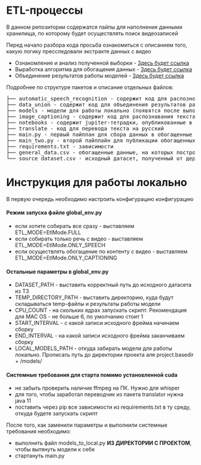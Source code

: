 # ETL-процессы
В данном репозитории содержатся пайпы для наполнения данными хранилища, по которому будет осуществлять поиск видеозаписей

Перед начало разбора кода просьба ознакомиться с описанием того, какую логику пресследовали экстракте данных с видео

- Ознакомление и анализ полученной выборки - [Здесь будет ссылка](#some-title-1)
- Выработка алгоритма для обогащения данных - [Здесь будет ссылка](#some-title-1)
- Объединение результатов работы моделей - [Здесь будет ссылка](#some-title-1)

Подробнее по структуре пакетов и описание отдельных файлов:

<pre>
├── automatic_speech_recognition - содержит код для распознования текста с видео
├── data_union - содержит код для объединения результатов работы модели
├── models - модели для работы локально (появятся после выполнения models_to_local.py)
├── image_captioning - содержит код для распознавания текста с видео
├── notebooks - содержит jupiter-тетрадки, опубликованные в Kaggle и описанные выше
├── translate - код для перевода текста на русский 
├── main.py - первый пайплан для сбора данных в обогащенные csv
├── main_two.py - второй пайплайн для публикации обогащенных данных с csv в хранилище
├── requirements.txt - зависимости
├── general_data.csv - обогащенные данные, на которых построен индекс
└── source_dataset.csv - исходный датасет, полученный от держателей кейса
</pre>


# Инструкция для работы локально
В первую очередь необходимо настроить конфигурацию конфигурацию

#### Режим запуска файле global_env.py
- если хотите собирать все сразу - выставляем ETL_MODE=EtlMode.FULL
- если собирать только речь с видео - выставляем ETL_MODE=EtlMode.ONLY_SPEECH
- если осуществлять обогащение по контенту с видео - выставляем ETL_MODE=EtlMode.ONLY_CAPTIONING

#### Остальные параметры в global_env.py
- DATASET_PATH - выставить корректный путь до исходного датасета из ТЗ
- TEMP_DIRECTORY_PATH - выставить директорию, куда будут складываться temp-файлы и результаты работы модели
- CPU_COUNT - на скольких ядрах запускать скрипт. Рекомендация для MAC OS - не больше 6, по умолчанию стоит 1
- START_INTERVAL - с какой записи исходного фрейма начинаем сборку
- END_INTERVAL - на какой записи исходного фрейма заканчиваем сборку
- LOCAL_MODELS_PATH - откуда забирать модели для работы локально. Прописать путь до директории проекта аля project.basedir + /models/

#### Системные требования для старта помимо установленной cuda
- не забыть проверить наличие ffmpeg на ПК. Нужно для whisper
- для того, чтобы заработал переводчик из пакета translator нужна java 11
- поставить через pip все зависимости из requirements.txt в ту среду, откуда будете запускать скрипт



После того, как заменили параметры и выполнили системные требования необходимо:
- выполнить файл models_to_local.py **ИЗ ДИРЕКТОРИИ С ПРОЕКТОМ**, чтобы вытянуть модели к себе
- стартануть main.py